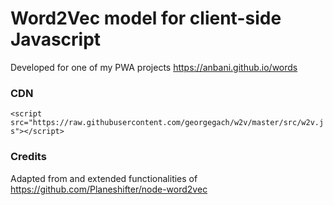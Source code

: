# Word2Vec model for client-side Javascript

Developed for one of my PWA projects https://anbani.github.io/words 

### CDN
```<script src="https://raw.githubusercontent.com/georgegach/w2v/master/src/w2v.js"></script> ```

### Credits
Adapted from and extended functionalities of https://github.com/Planeshifter/node-word2vec  
